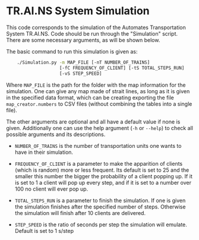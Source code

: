 # TR.AI.NS System Simulation

This code corresponds to the simulation of the Automates Transportation 
System TR.AI.NS. Code should be run through the "Simulation" script. 
There are some necessary arguments, as will be shown below.

The basic command to run this simulation is given as:

```bash
    ./Simulation.py -m MAP_FILE [-nT NUMBER_OF_TRAINS]
                    [-fC FREQUENCY_OF_CLIENT] [-tS TOTAL_STEPS_RUN]
                    [-vS STEP_SPEED]
```

Where `MAP_FILE` is the path for the folder with the map information for the 
simulation. One can give any map made of strait lines, as long as it is given 
in the specified data format, which can be creating exporting the file 
`map_creator.numbers` to CSV files (without combining the tables into a single 
file).

The other arguments are optional and all have a default value if none is given.
Additionally one can use the help argument (`-h` or `--help`) to check all 
possible arguments and its descriptions.

* `NUMBER_OF_TRAINS` is the number of transportation units one wants to have in 
their simulation. 

* `FREQUENCY_OF_CLIENT` is a parameter to make the apparition of
clients (which is random) more or less frequent. Its default is set to 25 and 
the smaller this number the bigger the probability of a client popping up. If it
is set to 1 a client will pop up every step, and if it is set to a number over 
100 no client will ever pop up. 

* `TOTAL_STEPS_RUN` is a parameter to finish the 
simulation. If one is given the simulation finishes after the specified number 
of steps. Otherwise the simulation will finish after 10 clients are delivered.

* `STEP_SPEED` is the ratio of seconds per step the simulation will emulate.
Default is set to 1 s/step